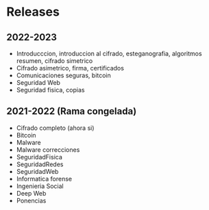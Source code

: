 # Releases

## 2022-2023

* Introducccion, introduccion al cifrado, esteganografia, algoritmos resumen, cifrado simetrico
* Cifrado asimetrico, firma, certificados
* Comunicaciones seguras, bitcoin
* Seguridad Web
* Seguridad fisica, copias

## 2021-2022 (Rama congelada)

* Cifrado completo (ahora si)
* Bitcoin
* Malware
* Malware correcciones
* SeguridadFisica
* SeguridadRedes
* SeguridadWeb
* Informatica forense
* Ingenieria Social
* Deep Web
* Ponencias
